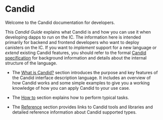 # Candid

Welcome to the Candid documentation for developers.

This *Candid Guide* explains what Candid is and how you can use it when developing dapps to run on the IC. The information here is intended primarily for backend and frontend developers who want to deploy canisters on the IC. If you want to *implement* support for a new language or *extend* existing Candid features, you should refer to the formal [Candid specification](https://github.com/dfinity/candid/blob/master/spec/Candid.md) for background information and details about the internal structure of the language.

-   The [What is Candid?](candid-concepts.md) section introduces the purpose and key features of the Candid interface description language. It includes an overview of how Candid works and some simple examples to give you a working knowledge of how you can apply Candid to your use case.

-   The [How to](candid-howto.md) section explains how to perform typical tasks.

-   The [Reference](../../../../references/candid-ref.md) section provides links to Candid tools and libraries and detailed reference information about Candid supported types.
